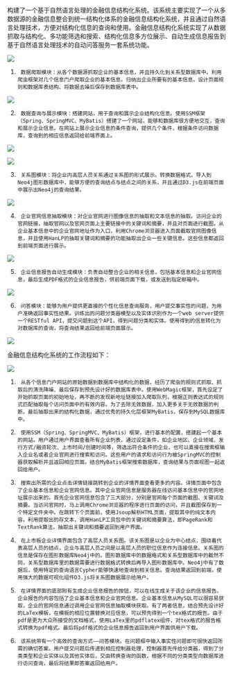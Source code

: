 构建了一个基于自然语言处理的金融信息结构化系统。该系统主要实现了一个从多数据源的金融信息整合到统一结构化体系的金融信息结构化系统，并且通过自然语言处理技术，方便对结构化信息的查询和使用。金融信息结构化系统实现了从数据抓取与结构化、多功能筛选和搜索、结构化信息多方位展示、自动生成信息报告到基于自然语言处理技术的自动问答服务一套系统功能。

![](assets/framework.png)

1)      数据爬取模块：从各个数据源抓取企业的基本信息，并且持久化到关系型数据库中。利用爬虫框架对几个信息门户爬取企业的基本信息，归纳出企业所要有的基本信息，设计页面规则和数据库表结构、将数据去噪后保存到数据库表中。

![](assets/crawler.png)

2)      数据查询与展示模块：搭建网站，用于查询和展示企业结构化信息。使用SSM框架（Spring、SpringMVC、MyBatis）搭建了一个网站，能够和数据库很方便地交互，查询和展示企业信息。在网站上展示企业信息的条件查询，提供几个条件，根据条件访问数据库，查询到的相应信息返回给前端界面上。

![](assets/main_page.png)

![](assets/show1.png)

3)      关系图模块：将企业内高层人员关系通过关系图的形式展示。转换数据格式，导入到Neo4j图形数据库中，能够方便的查询结点与结点之间的关系，并且通过D3.js在前端页面中展示出Neo4j的查询结果。

![](assets/sho2.png)

4)      企业官网信息抽取模块：对企业官网进行图像信息的抽取和文本信息的抽取。访问企业的官网链接，抽取官网以及官网页面上主要链接中的关键词和摘要，并且对页面进行截图。从企业基本信息中的企业官网地址作为入口，利用Chrome浏览器进入页面截取官网图像信息，并且使用HanLP的抽取关键词和摘要的功能抽取出企业一些关键信息。这些信息都返回到前端页面进行展示。

![](assets/show3.png)

5)      企业信息报告自动生成模块：负责自动整合企业的相关信息，包括基本信息和企业官网信息，最后生成PDF格式的企业信息报告，供前端页面下载，或发送到指定邮箱中。

![](assets/latex.png)

6)      问答模块：能够为用户提供更直接的个性化信息查询服务，用户提交事实性的问题，为用户准确返回事实性结果。训练出的问题分类器模型以及实体识别作为一个web server提供一个RESTful API，提交问题到这个API，得到问题分类和实体。使用得到的信息转化为对数据库的查询，将查询结果返回给前端页面展示。



![](assets/QA.png)

金融信息结构化系统的工作流程如下：

![](assets/interactive.png)

1)      从各个信息门户网站的原始数据到数据库中结构化的数据，经历了爬虫的规则式抓取、抓取后的清洗降噪、最后保存到预先设计好的数据库表中。使用WebMagic框架，首先设定了开始抓取页面的初始地址，再不断的发现新地址链接加入爬取队列，根据正则表达式的规则式匹配抽取每个访问页面中的有效内容。为了去除无效数据，加入更多关于无效数据的判断。最后抽取出来的结构化数据，通过优秀的持久化层框架MyBatis，保存到MySQL数据库中。

2)      使用SSM（Spring、SpringMVC、MyBatis）框架，进行基本的配置，搭建起一个基本的网站。用户通过用户界面查看所有企业列表，通过设定条件，如企业地区、企业领域、发行方式/融资轮次、上市时间/创建时间等，筛选出符合条件的企业，也可以直接在搜索框输入企业名或者企业官网进行搜索和访问。这些用户的请求和访问行为被SpringMVC的控制器获取解析并且返回相应页面。结合MyBatis框架搜索数据库，查询结果与页面视图一起返回给用户。

3)      搜索出所需的企业点击详情链接跳转到企业的详情界面查看更多的内容。详情页面中包含了企业基本信息和企业官网信息。其中企业官网信息是服务器在线访问基本信息中的官网地址展示出来的。首先企业官网信息包含了三大部分，分别是官网每个页面的截图、关键词及摘要。当访问官网时，马上调用Chrome浏览器的程序进行页面的访问，并且截图保存到一个特定文件夹中。在跳转下个页面前，使用Jsoup解析HTML页面，提取其中的纯文本内容。利用提取出的存文本，调用HanLP工具包中的关键词和摘要算法，即PageRank和TextRank算法，抽取出关键词和摘要返回到用户界面。

4)      在上市板企业详情界面包含了高层人员关系图。该关系图是以企业为中心结点，围绕着代表高层人员的结点，企业与高层人员之间是以高层人员的职位信息作为连接信息。关系图的信息是保存在图形数据库Neo4j中的。图形数据库中的数据格式和关系型数据库中的截然不同，关系型数据库里的数据需要进行数据格式转换后再导入图形数据库中。Neo4j中有了数据后，使用特定的查询语言Cypher能够快速地查询到相关信息。查询结果返回到前端，使用强大的数据可视化组件D3.js将关系图数据展示给用户。

5)      在详情界面的底部附有生成企业信息报告的按钮，可以在线生成关于该企业的信息报告。企业报告的内容包括了企业基本信息和企业官网信息。企业基本信息从MySQL可以很容易获取，企业的官网信息通过调用企业官网信息抽取模块获取。有了两者信息，结合预先设计好的LaTex模板，在模板的相应位置替换对应信息，可以预先得到一个tex格式的报告。由于pdf是更为大众所接受的文档格式，使用LaTex里的pdflatex组件，对tex格式的报告格式转换为pdf格式。最后将pdf格式的企业信息报告返回到用户界面供用户下载。

6)      该系统带有一个高效的查询方式——问答模块。在问题框中输入事实性问题即可很快返回所需的确切答案。用户提交问题后传递到相应控制器处理，控制器首先传给分类器，得到了分类类型和企业实体以及其他实体后，交由转换查询的函数，根据不同的分类类型向数据库进行访问查询，最后将结果即答案返回给用户。